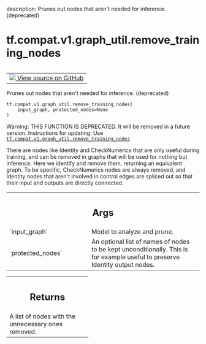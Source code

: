 description: Prunes out nodes that aren't needed for inference. (deprecated)

<div itemscope itemtype="http://developers.google.com/ReferenceObject">
<meta itemprop="name" content="tf.compat.v1.graph_util.remove_training_nodes" />
<meta itemprop="path" content="Stable" />
</div>

# tf.compat.v1.graph_util.remove_training_nodes

<!-- Insert buttons and diff -->

<table class="tfo-notebook-buttons tfo-api nocontent" align="left">
<td>
  <a target="_blank" href="https://github.com/tensorflow/tensorflow/blob/r2.2/tensorflow/python/framework/graph_util_impl.py#L528-L617">
    <img src="https://www.tensorflow.org/images/GitHub-Mark-32px.png" />
    View source on GitHub
  </a>
</td>
</table>



Prunes out nodes that aren't needed for inference. (deprecated)

<pre class="devsite-click-to-copy prettyprint lang-py tfo-signature-link">
<code>tf.compat.v1.graph_util.remove_training_nodes(
    input_graph, protected_nodes=None
)
</code></pre>



<!-- Placeholder for "Used in" -->

Warning: THIS FUNCTION IS DEPRECATED. It will be removed in a future version.
Instructions for updating:
Use <a href="../../../../tf/compat/v1/graph_util/remove_training_nodes.md"><code>tf.compat.v1.graph_util.remove_training_nodes</code></a>

There are nodes like Identity and CheckNumerics that are only useful
during training, and can be removed in graphs that will be used for
nothing but inference. Here we identify and remove them, returning an
equivalent graph. To be specific, CheckNumerics nodes are always removed, and
Identity nodes that aren't involved in control edges are spliced out so that
their input and outputs are directly connected.

<!-- Tabular view -->
 <table class="responsive fixed orange">
<colgroup><col width="214px"><col></colgroup>
<tr><th colspan="2"><h2 class="add-link">Args</h2></th></tr>

<tr>
<td>
`input_graph`
</td>
<td>
Model to analyze and prune.
</td>
</tr><tr>
<td>
`protected_nodes`
</td>
<td>
An optional list of names of nodes to be kept
unconditionally. This is for example useful to preserve Identity output
nodes.
</td>
</tr>
</table>



<!-- Tabular view -->
 <table class="responsive fixed orange">
<colgroup><col width="214px"><col></colgroup>
<tr><th colspan="2"><h2 class="add-link">Returns</h2></th></tr>
<tr class="alt">
<td colspan="2">
A list of nodes with the unnecessary ones removed.
</td>
</tr>

</table>

